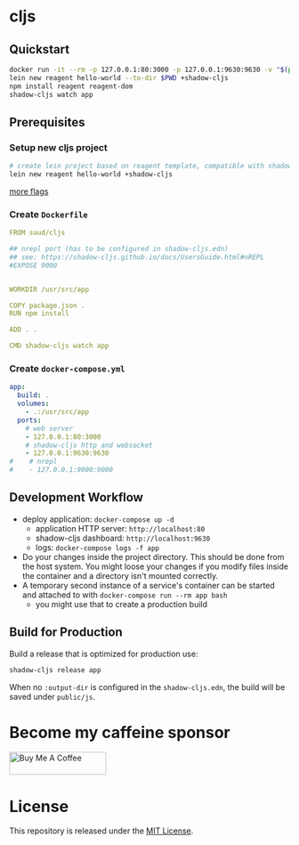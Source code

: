 # cljs

## Quickstart
```sh
docker run -it --rm -p 127.0.0.1:80:3000 -p 127.0.0.1:9630:9630 -v "$(pwd)":/usr/src/app -w /usr/src/app suud/cljs bash
lein new reagent hello-world --to-dir $PWD +shadow-cljs
npm install reagent reagent-dom
shadow-cljs watch app
```

## Prerequisites
### Setup new cljs project

```sh
# create lein project based on reagent template, compatible with shadow-cljs
lein new reagent hello-world +shadow-cljs
```
[more flags](https://github.com/reagent-project/reagent-template#usage)

### Create `Dockerfile`
```yaml
FROM suud/cljs

## nrepl port (has to be configured in shadow-cljs.edn)
## see: https://shadow-cljs.github.io/docs/UsersGuide.html#nREPL
#EXPOSE 9000


WORKDIR /usr/src/app

COPY package.json .
RUN npm install

ADD . .

CMD shadow-cljs watch app
```

### Create `docker-compose.yml`
```yaml
app:
  build: .
  volumes:
    - .:/usr/src/app
  ports:
    # web server
    - 127.0.0.1:80:3000
    # shadow-cljs http and websocket
    - 127.0.0.1:9630:9630
#    # nrepl
#    - 127.0.0.1:9000:9000
```

## Development Workflow
- deploy application: `docker-compose up -d`
    - application HTTP server: `http://localhost:80`
    - shadow-cljs dashboard: `http://localhost:9630`
    - logs: `docker-compose logs -f app`
- Do your changes inside the project directory. This should be done
from the host system. You might loose your changes if you modify files inside
the container and a directory isn't mounted correctly.
- A temporary second instance of a service's container can be started and
attached to with `docker-compose run --rm app bash`
    - you might use that to create a production build

## Build for Production

Build a release that is optimized for production use:
```sh
shadow-cljs release app
```
When no `:output-dir` is configured in the `shadow-cljs.edn`, the build will be
saved under `public/js`.

# Become my caffeine sponsor
<a href="https://www.buymeacoffee.com/suud" target="_blank"><img src="https://cdn.buymeacoffee.com/buttons/lato-orange.png" alt="Buy Me A Coffee" style="height: 41px !important;width: 174px !important;" ></a>

# License
This repository is released under the
[MIT License](https://opensource.org/licenses/MIT).
